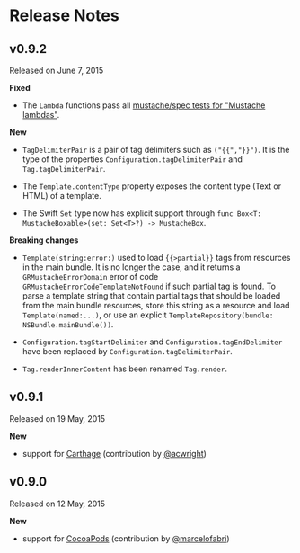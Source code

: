 Release Notes
=============


## v0.9.2

Released on June 7, 2015

**Fixed**

- The `Lambda` functions pass all [mustache/spec tests for "Mustache lambdas"](https://github.com/mustache/spec/blob/v1.1.2/specs/%7Elambdas.yml).


**New**

- `TagDelimiterPair` is a pair of tag delimiters such as `("{{","}}")`. It is the type of the properties `Configuration.tagDelimiterPair` and `Tag.tagDelimiterPair`.

- The `Template.contentType` property exposes the content type (Text or HTML) of a template.

- The Swift `Set` type now has explicit support through `func Box<T: MustacheBoxable>(set: Set<T>?) -> MustacheBox`.


**Breaking changes**

- `Template(string:error:)` used to load `{{>partial}}` tags from resources in the main bundle. It is no longer the case, and it returns a `GRMustacheErrorDomain` error of code `GRMustacheErrorCodeTemplateNotFound` if such partial tag is found. To parse a template string that contain partial tags that should be loaded from the main bundle resources, store this string as a resource and load `Template(named:...)`, or use an explicit `TemplateRepository(bundle: NSBundle.mainBundle())`.

- `Configuration.tagStartDelimiter` and `Configuration.tagEndDelimiter` have been replaced by `Configuration.tagDelimiterPair`.

- `Tag.renderInnerContent` has been renamed `Tag.render`.


## v0.9.1

Released on 19 May, 2015

**New**

- support for [Carthage](https://github.com/Carthage/Carthage) (contribution by [@acwright](https://github.com/acwright))



## v0.9.0

Released on 12 May, 2015

**New**

- support for [CocoaPods](https://cocoapods.org) (contribution by [@marcelofabri](https://github.com/marcelofabri))
